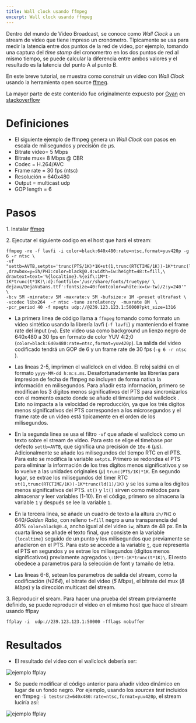 ```yaml
---
title: Wall clock usando ffmpeg
excerpt: Wall clock usando ffmpeg
---
```



Dentro del mundo de Video Broadcast, se conoce como *Wall Clock* a un stream de video que tiene impreso un cronómetro. Típicamente se usa para medir la latencia entre dos puntos de la red de video, por ejemplo, tomando una captura del *time stamp* del cronomertro en los dos puntos de red al mismo tiempo, se puede calcular la diferencia entre ambos valores y el resultado es la latencia del punto A al punto B.

En este breve tutorial, se muestra como construir un video con *Wall Clock* usando la herramienta open source [ffmeg](https://ffmpeg.org/). 

La mayor parte de este contenido fue originalmente expuesto por [Gyan](https://stackoverflow.com/users/5726027/gyan) en [stackoverflow](https://stackoverflow.com/questions/47543426/ffmpeg-embed-current-time-in-milliseconds-into-video)



# Definiciones

* El siguiente ejemplo de ffmpeg genera un *Wall Clock* con pasos en escala de milisegundos y precisión de $\mu$s.  
* Bitrate video= 5 Mbps
* Bitrate mux= 8 Mbps @ CBR
* Codec = H.264/AVC
* Frame rate = 30 fps (ntsc)
* Resolución = 640x480
* Output = multicast udp
* GOP length = 6



# Pasos

1\. Instalar [ffmeg](https://ffmpeg.org/)

2\.  Ejecutar el siguiente codigo en el host que hará el stream: 



	ffmpeg -re -f lavfi -i color=black:640x480:rate=ntsc,format=yuv420p -g 6 -r ntsc \
	-vf "settb=AVTB,setpts='trunc(PTS/1K)*1K+st(1,trunc(RTCTIME/1K))-1K*trunc(ld(1)/1K)'\
	,drawbox=y=ih/PHI:color=black@0.4:width=iw:height=48:t=fill,\
	drawtext=text='%{localtime}.%{eif\:1M*t-1K*trunc(t*1K)\:d}:fontfile='/usr/share/fonts/truetype/ \
	dejavu/DejaVuSans.ttf':fontsize=40:fontcolor=white:x=(w-tw)/2:y=240'" \
	-b:v 5M -minrate:v 5M -maxrate:v 5M -bufsize:v 1M -preset ultrafast \
	-vcodec libx264  -r ntsc -tune zerolatency  -muxrate 8M  \
	-pcr_period 40 -f mpegts udp://@239.123.123.1:50000?pkt_size=1316 


	
- La primera linea de código llama a `ffmpeg` tomando como formato un video sintético usando la librería lavfi (`-f lavfi`) y manteniendo el frame rate del input (`re`). Este video usa como background un lienzo negro de 640x480 a 30 fps en formato de color YUV 4:2;0 (`color=black:640x480:rate=ntsc,format=yuv420p`). La salida del video codificado tendrá un GOP de 6 y un frame rate de 30 fps (`-g 6 -r ntsc ` ).
	
- Las lineas 2-5, imprimen el wallclock en el video. El reloj saldrá en el formato  `yyyy-MM-dd h:m:s.ms`. Desafortunadamente las librerías para impresion de fecha de ffmpeg no incluyen de forma nativa la información en milisegundos. Para añadir esta información, primero se modifican los 3 dígitos menos significativos del PTS para sincronizarlos con el momento exacto donde se añade el timestamp del wallclock . Esto no impacta a la velocidad de reproducción, ya que los trés digitos menos significativos del PTS corresponden a los microsegundos y el frame rate de un video está tipicamente en el orden de los milisegundos.
		
- En la segunda linea se usa el filtro `-vf` que añade el wallclock como un texto sobre el stream de video. Para esto se elige el timebase por defecto `settb=AVTB`, que significa una precisión de `10e-6` ($\mu$s). Adicionalmente  se añade los milisegundos del tiempo RTC en el PTS. Para esto se modifica la variable `setpts`. Primero se redondea el PTS para eliminar la información de los tres digitos menos significativos y se lo vuelve a las unidades originales ($\mu$) `trunc(PTS/1K)*1K`. En segundo lugar, se extrae los milisegundos del timer RTC `st(1,trunc(RTCTIME/1K))-1K*trunc(ld(1)/1K)` y se los suma a los dígitos menos significativos del PTS. `st()` y `lt()` sirven como métodos para almacenar y leer variables (1-10). En el código, primero se almacena la variable 	`1` y después se lee la variable `1`.
	
- En la tercera linea, se añade un cuadro de texto a la  altura `ih/PHI` o 640/*Golden Ratio*, con relleno `t=fill` negro a una transparencia del 40% `color=black@0.4`, ancho igual al del video `iw`, altura de 48 px. En la cuarta linea se añade el texto final,  que consiste en la variable `{localtime}` seguido de un punto y los milisegundos que previamente se añadieron en el PTS. Para esto se accede a la variable [`t`](https://ffmpeg.org/doxygen/2.4/aeval_8c_source.html), que representa el PTS en segundos y se extrae los milisegundos (digitos menos significativos) previamente agregados `\:1M*t-1K*trunc(t*1K)\`. El resto obedece a parametros para la selección de font y tamaño de letra.
	
- Las lineas 6-8, setean los parametros de salida del stream, como la codificación (*H264*), el bitrate del video (*5 Mbps*), el bitrate del mux (*8 Mbps*) y la dirección multicast del stream. 
	
3\. Reproducir el sream. Para hacer una prueba del stream previamente definido, se puede reproducir el video en el mismo host que hace el stream usando fflpay



	ffplay -i  udp://239.123.123.1:50000 -fflags nobuffer


# Resultados
- El resultado del video con el wallclock debería ser:

![ejemplo ffplay](/broadcast/ffmpegClock/ffplay1.png)
	

- Se puede modificar el código anterior para añadir video dinámico en lugar de un fondo negro. Por ejemplo, usando los *sources test* incluidos en ffmpeg `-i testsrc2=640x480:rate=ntsc,format=yuv420p`, el stream luciría así:
	
![ejemplo ffplay](/broadcast/ffmpegClock/ffplay2.png)
